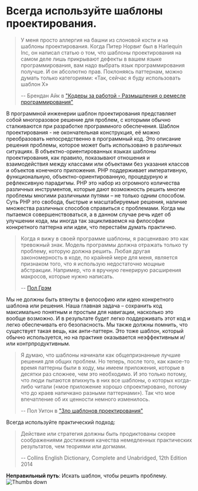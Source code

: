 # Всегда используйте шаблоны проектирования. #

> У меня просто аллергия на башни из слоновой кости и на шаблоны проектирования. Когда Питер Норвиг был в Harlequin Inc, он написал статью о том, что шаблоны проектирования на самом деле лишь прикрывают дефекты в вашем языке программирования, вам надо выбрать язык программирования получше. И он абсолютно прав. Поклоняясь паттернам, можно думать только категориями: «Так, сейчас я буду использовать шаблон X»
>
> -- Брендан Айк в ["Кодеры за работой - Размышления о ремесле программирования"](http://codersatwork.com/)

В программной инженерии шаблон проектирования представляет собой многоразовое решение для проблем, с которыми обычно сталкиваются при разработке программного обеспечения. Шаблон проектирования - не окончательная конструкция, её можно преобразовать непосредственно в программный код. Это описание решения проблемы, которое может быть использовано в различных ситуациях. В объектно-ориентированных языках шаблоны проектирования, как правило, показывают отношения и взаимодействия между классами или объектами без указания классов и объектов конечного приложения.
PHP поддерживает императивную, функциональную, объектно-ориентированную, процедурную и рефлексивную парадигмы. PHP это набор из огромного количества различных инструментов, которые дают возможность решить многие проблемы многими различными путями – не только одним способом.
Суть PHP это свобода, быстрые и масштабируемые решения, наличие множества различных способов справиться с проблемами.
Когда мы пытаемся совершенствоваться, а в данном случае речь идет об улучшении кода, мы иногда так зацикливаемся на философии конкретного паттерна или идеи, что перестаём думать практично.

> Когда я вижу в своей программе шаблоны, я расцениваю это как тревожный знак. Модель программы должна отражать только ту проблему, которую должна решить. Любая другая закономерность в коде, по крайней мере для меня, является признаком того, что я использую недостаточно мощные абстракции. Например, что я вручную генерирую расширения макросов, которые нужно написать.
>
> -- [Пол Грэм](http://c2.com/cgi/wiki?AreDesignPatternsMissingLanguageFeatures)

Мы не должны быть втянуты в философию или идею конкретного шаблона или решения. Наша главная задача – сохранить код максимально понятным и простым для навигации, насколько это вообще возможно. И в результате будет легко поддерживать этот код и легко обеспечивать его безопасность.
Мы также должны помнить, что существует такая вещь, как анти-паттерн. Это тоже шаблон, который обычно используется, но на практике оказывается неэффективным и/или контрпродуктивным.

> Я думаю, что шаблоны начинали как общепризнанные лучшие решения для общих проблем. Но теперь, после того, как какое-то время паттерны были в ходу, мы имеем приложения, которые в десятки раз сложнее, чем это необходимо. И это только потому, что люди пытаются впихнуть в них все шаблоны, о которых когда-либо читали («мое приложение хорошо спроектировано, потому что до краев напичкано разными паттернами»). Так что мое впечатление об их ценности немного изменилось.
>
> -- Пол Уитон в ["Зло шаблонов проектирования"](http://www.javaranch.com/patterns/)

Всегда используйте практический подход:

> Действие или стратегия должны быть продиктованы скорее соображениями достижения качества немедленных практических результатов, чем теориями или догмами.
>
> -- Collins English Dictionary, Complete and Unabridged, 12th Edition 2014

**Неправильный путь**: Искать шаблон, чтобы решить проблему. ![Thumbs down](/img/thumbs-down.png)
